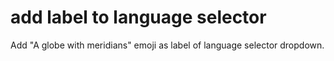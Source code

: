 # add label to language selector

Add "A globe with meridians" emoji as label of language selector dropdown.
